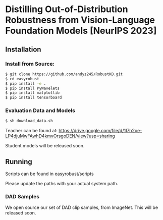 # Distilling Out-of-Distribution Robustness from Vision-Language Foundation Models [NeurIPS 2023]

## Installation
### Install from Source:
```bash
$ git clone https://github.com/andyz245/RobustKD.git
$ cd easyrobust
$ pip install -e .
$ pip install PyWavelets
$ pip install matplotlib
$ pip install tensorboard 
```

### Evaluation Data and Models
```bash
$ sh download_data.sh
```

Teacher can be found at:
https://drive.google.com/file/d/1I7h2oe-LP4djuMwFAwhD4kmvOrsgoDEN/view?usp=sharing

Student models will be released soon.

## Running

Scripts can be found in easyrobust/scripts

Please update the paths with your actual system path.

### DAD Samples

We open source our set of DAD clip samples, from ImageNet. This will be released soon.
